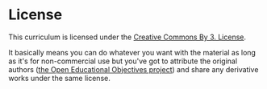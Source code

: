 # License

This curriculum is licensed under the [Creative Commons By 3. License](https://creativecommons.org/licenses/by/3.0/us/).  

It basically means you can do whatever you want with the material as long as it's for non-commercial use but you've got to attribute the original authors ([the Open Educational Objectives project](http://github.com/openedinc/OpenEducationalObjectives)) and share any derivative works under the same license.

